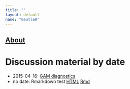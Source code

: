 ```yaml
---
title: ""
layout: default
name: "GentleR"
---
```


## [About](About/about.md)

# Discussion material by date


- 2015-04-16: [GAM diagnostics](12-12-2012/gam_fitting_and_diagnostics.pdf)
- no date: Rmarkdown test [HTML](rmdtest/rmdtest.html) [Rmd](rmdtest/rmdtest.Rmd)

